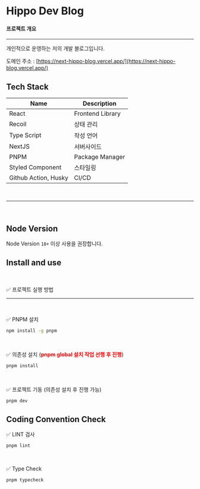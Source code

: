<h1>Hippo Dev Blog</h1>

#### 프로젝트 개요

---

개인적으로 운영하는 저의 개발 블로그입니다.

도메인 주소 : [https://next-hippo-blog.vercel.app/](https://next-hippo-blog.vercel.app/)

## Tech Stack

| Name                 | Description      |
| -------------------- | ---------------- |
| React                | Frontend Library |
| Recoil               | 상태 관리        |
| Type Script          | 작성 언어        |
| NextJS               | 서버사이드       |
| PNPM                 | Package Manager  |
| Styled Component     | 스타일링         |
| Github Action, Husky | CI/CD            |

<br />

---

<br />

## Node Version

Node Version `18+` 이상 사용을 권장합니다.

## Install and use

<br />

✅ 프로젝트 실행 방법

---

<br />

✅ PNPM 설치

```bash
npm install -g pnpm
```

<br />

✅ 의존성 설치 (<strong style="color: red">pnpm global 설치 작업 선행 후 진행</strong>)

```bash
pnpm install
```

<br />

✅ 프로젝트 기동 (의존성 설치 후 진행 가능)

```bash
pnpm dev
```

## Coding Convention Check

✅ LINT 검사

```bash
pnpm lint
```

<br />

✅ Type Check

```bash
pnpm typecheck
```

## <br />
